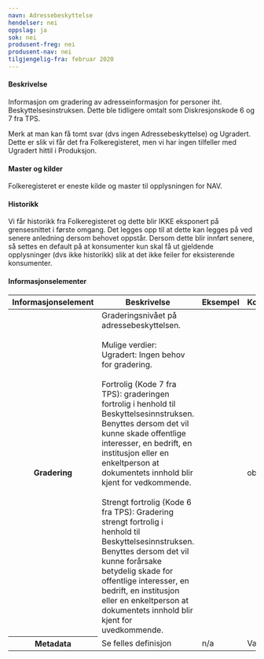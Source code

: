 ```yaml
---
navn: Adressebeskyttelse
hendelser: nei
oppslag: ja
sok: nei
produsent-freg: nei
produsent-nav: nei
tilgjengelig-fra: februar 2020
---
```



#### Beskrivelse

Informasjon om gradering av adresseinformasjon for personer iht. Beskyttelsesinstruksen.
Dette ble tidligere omtalt som Diskresjonskode 6 og 7 fra TPS.

Merk at man kan få tomt svar (dvs ingen Adressebeskyttelse) og Ugradert. Dette er slik vi får det fra Folkeregisteret, men vi har ingen tilfeller med Ugradert hittil i Produksjon.

#### Master og kilder

Folkeregisteret er eneste kilde og master til opplysningen for NAV.
  
#### Historikk

Vi får historikk fra Folkeregisteret og dette blir IKKE eksponert på grensesnittet i første omgang.
Det legges opp til at dette kan legges på ved senere anledning dersom behovet oppstår. 
Dersom dette blir innført senere, så settes en default på at konsumenter kun skal få ut gjeldende opplysninger (dvs ikke historikk) slik at det ikke feiler for eksisterende konsumenter.

#### Informasjonselementer

<table class="table">
    <thead>
        <tr>
            <th>Informasjonselement</th>
            <th>Beskrivelse</th>
            <th>Eksempel</th>
            <th>Kompletthet</th>
        </tr>
    </thead>
    <tbody>
        <tr>
            <th scope="row">Gradering</th>
            <td>Graderingsnivået på adressebeskyttelsen. <br>
            <br>
            Mulige verdier: <br>
            Ugradert: Ingen behov for gradering.<br>
            <br>
            Fortrolig (Kode 7 fra TPS): graderingen fortrolig i henhold til Beskyttelsesinnstruksen.<br> 
            Benyttes dersom det vil kunne skade offentlige interesser, en bedrift, en institusjon eller en enkeltperson at dokumentets innhold blir kjent for vedkommende.<br>
            <br>
            Strengt fortrolig (Kode 6 fra TPS): Gradering strengt fortrolig i henhold til Beskyttelsesinnstruksen.<br>
            Benyttes dersom det vil kunne forårsake betydelig skade for offentlige interesser, en bedrift, en institusjon eller en enkeltperson at dokumentets innhold blir kjent for uvedkommende.
            </td>
            <td></td>
            <td>obligatorisk</td>
        </tr>
        <tr>
          <th scope="row">Metadata</th>
          <td>Se felles definisjon</td>
          <td>n/a</td>
          <td>Valgfri</td>
          <td>God</td>
        </tr>
    </tbody>
</table>